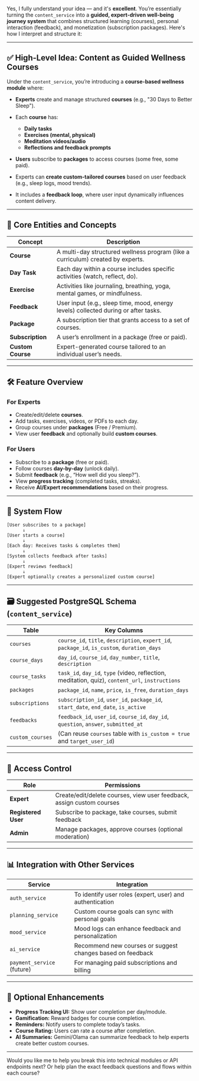 Yes, I fully understand your idea — and it's **excellent**. You’re essentially turning the `content_service` into a **guided, expert-driven well-being journey system** that combines structured learning (courses), personal interaction (feedback), and monetization (subscription packages). Here's how I interpret and structure it:

---

## ✅ High-Level Idea: **Content as Guided Wellness Courses**

Under the `content_service`, you’re introducing a **course-based wellness module** where:

* **Experts** create and manage structured **courses** (e.g., "30 Days to Better Sleep").
* Each **course** has:

  * **Daily tasks**
  * **Exercises (mental, physical)**
  * **Meditation videos/audio**
  * **Reflections and feedback prompts**
* **Users** subscribe to **packages** to access courses (some free, some paid).
* Experts can **create custom-tailored courses** based on user feedback (e.g., sleep logs, mood trends).
* It includes a **feedback loop**, where user input dynamically influences content delivery.

---

## 🧩 Core Entities and Concepts

| Concept           | Description                                                                         |
| ----------------- | ----------------------------------------------------------------------------------- |
| **Course**        | A multi-day structured wellness program (like a curriculum) created by experts.     |
| **Day Task**      | Each day within a course includes specific activities (watch, reflect, do).         |
| **Exercise**      | Activities like journaling, breathing, yoga, mental games, or mindfulness.          |
| **Feedback**      | User input (e.g., sleep time, mood, energy levels) collected during or after tasks. |
| **Package**       | A subscription tier that grants access to a set of courses.                         |
| **Subscription**  | A user’s enrollment in a package (free or paid).                                    |
| **Custom Course** | Expert-generated course tailored to an individual user’s needs.                     |

---

## 🛠️ Feature Overview

### For Experts

* Create/edit/delete **courses**.
* Add tasks, exercises, videos, or PDFs to each day.
* Group courses under **packages** (Free / Premium).
* View user **feedback** and optionally build **custom courses**.

### For Users

* Subscribe to a **package** (free or paid).
* Follow courses **day-by-day** (unlock daily).
* Submit **feedback** (e.g., “How well did you sleep?”).
* View **progress tracking** (completed tasks, streaks).
* Receive **AI/Expert recommendations** based on their progress.

---

## 🔄 System Flow

```text
[User subscribes to a package]
      ↓
[User starts a course]
      ↓
[Each day: Receives tasks & completes them]
      ↓
[System collects feedback after tasks]
      ↓
[Expert reviews feedback]
      ↓
[Expert optionally creates a personalized custom course]
```

---

## 🗃️ Suggested PostgreSQL Schema (`content_service`)

| Table            | Key Columns                                                                                      |
| ---------------- | ------------------------------------------------------------------------------------------------ |
| `courses`        | `course_id`, `title`, `description`, `expert_id`, `package_id`, `is_custom`, `duration_days`     |
| `course_days`    | `day_id`, `course_id`, `day_number`, `title`, `description`                                      |
| `course_tasks`   | `task_id`, `day_id`, `type` (video, reflection, meditation, quiz), `content_url`, `instructions` |
| `packages`       | `package_id`, `name`, `price`, `is_free`, `duration_days`                                        |
| `subscriptions`  | `subscription_id`, `user_id`, `package_id`, `start_date`, `end_date`, `is_active`                |
| `feedbacks`      | `feedback_id`, `user_id`, `course_id`, `day_id`, `question`, `answer`, `submitted_at`            |
| `custom_courses` | (Can reuse `courses` table with `is_custom = true` and `target_user_id`)                         |

---

## 🔐 Access Control

| Role                | Permissions                                                           |
| ------------------- | --------------------------------------------------------------------- |
| **Expert**          | Create/edit/delete courses, view user feedback, assign custom courses |
| **Registered User** | Subscribe to package, take courses, submit feedback                   |
| **Admin**           | Manage packages, approve courses (optional moderation)                |

---

## 📊 Integration with Other Services

| Service                    | Integration                                                |
| -------------------------- | ---------------------------------------------------------- |
| `auth_service`             | To identify user roles (expert, user) and authentication   |
| `planning_service`         | Custom course goals can sync with personal goals           |
| `mood_service`             | Mood logs can enhance feedback and personalization         |
| `ai_service`               | Recommend new courses or suggest changes based on feedback |
| `payment_service` (future) | For managing paid subscriptions and billing                |

---

## 🚀 Optional Enhancements

* **Progress Tracking UI:** Show user completion per day/module.
* **Gamification:** Reward badges for course completion.
* **Reminders:** Notify users to complete today’s tasks.
* **Course Rating:** Users can rate a course after completion.
* **AI Summaries:** Gemini/Olama can summarize feedback to help experts create better custom courses.

---

Would you like me to help you break this into technical modules or API endpoints next? Or help plan the exact feedback questions and flows within each course?
